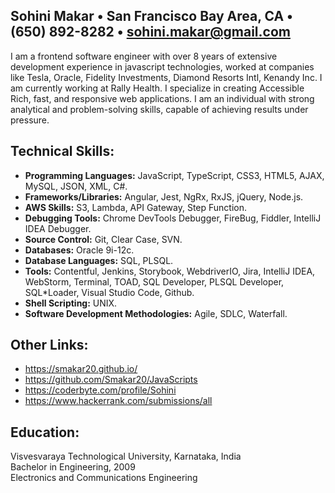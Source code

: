 ## Sohini Makar • San Francisco Bay Area, CA • (650) 892-8282 • sohini.makar@gmail.com
I am a frontend software engineer with over 8 years of extensive development experience in javascript technologies, worked at companies like Tesla, Oracle, Fidelity Investments, Diamond Resorts Intl, Kenandy Inc. I am currently working at Rally Health. I specialize in creating Accessible Rich, fast, and responsive web applications. I am an individual with strong analytical and problem-solving skills, capable of achieving results under pressure.

## Technical Skills:
- **Programming Languages:** JavaScript, TypeScript, CSS3, HTML5, AJAX, MySQL, JSON, XML, C#.
- **Frameworks/Libraries:** Angular, Jest, NgRx, RxJS, jQuery, Node.js.
- **AWS Skills:** S3, Lambda, API Gateway, Step Function.
- **Debugging Tools:** Chrome DevTools Debugger, FireBug, Fiddler, IntelliJ IDEA Debugger.
- **Source Control:** Git, Clear Case, SVN.
- **Databases:** Oracle 9i-12c.
- **Database Languages:** SQL, PLSQL.
- **Tools:** Contentful, Jenkins, Storybook, WebdriverIO, Jira, IntelliJ IDEA, WebStorm, Terminal, TOAD, SQL Developer, PLSQL Developer, SQL*Loader, Visual Studio Code, Github.
- **Shell Scripting:** UNIX.
- **Software Development Methodologies:** Agile, SDLC, Waterfall.

## Other Links:
- https://smakar20.github.io/
- https://github.com/Smakar20/JavaScripts
- https://coderbyte.com/profile/Sohini
- https://www.hackerrank.com/submissions/all

## Education:
Visvesvaraya Technological University, Karnataka, India<br />
Bachelor in Engineering, 2009<br />
Electronics and Communications Engineering<br />
